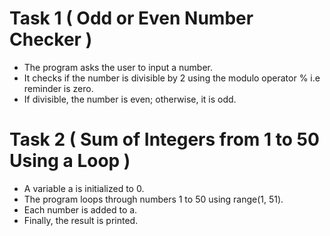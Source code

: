 # Task 1 ( Odd or Even Number Checker )
- The program asks the user to input a number.
- It checks if the number is divisible by 2 using the modulo operator % i.e reminder is zero.
- If divisible, the number is even; otherwise, it is odd.

# Task 2 ( Sum of Integers from 1 to 50 Using a Loop )
- A variable a is initialized to 0.
- The program loops through numbers 1 to 50 using range(1, 51).
- Each number is added to a.
- Finally, the result is printed.

